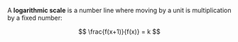A **logarithmic scale** is a number line where moving by a unit is multiplication by a fixed number:

$$
\frac{f(x+1)}{f(x)} = k
$$